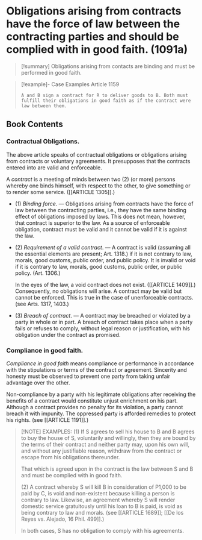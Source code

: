 # Obligations arising from contracts have the force of law between the contracting parties and should be complied with in good faith. (1091a)

> [!summary] Obligations arising from contacts are binding and must be performed in good faith.

> [!example]-  Case Examples
> Article 1159
> ```
> A and B sign a contract for R to deliver goods to B. Both must fulfill their obligations in good faith as if the contract were law between them.
> ```

## Book Contents

### Contractual Obligations.
The above article speaks of contractual obligations or obligations arising from contracts or voluntary agreements. It presupposes that the contracts entered into are valid and enforceable.

A *contract* is a meeting of minds between two (2) (or more) persons whereby one binds himself, with respect to the other, to give something or to render some service. ([[ARTICLE 1305]].)

- (1) *Binding force*. — Obligations arising from contracts have the force of law between the contracting parties, i.e., they have the same binding effect of obligations imposed by laws. This does not mean, however, that contract is superior to the law. As a source of enforceable obligation, contract must be valid and it cannot be valid if it is against the law.
- (2) *Requirement of a valid contract*. — A contract is valid (assuming all the essential elements are present; Art. 1318.) if it is not contrary to law, morals, good customs, public order, and public policy. It is invalid or void if it is contrary to law, morals, good customs, public order, or public policy. (Art. 1306.)

	In the eyes of the law, a void contract does not exist. ([[ARTICLE 1409]].) Consequently, no obligations will arise. A contract may be valid but cannot be enforced. This is true in the case of unenforceable contracts. (see Arts. 1317, 1403.)

- (3) *Breach of contract*. — A contract may be breached or violated by a party in whole or in part. A breach of contract takes place when a party fails or refuses to comply, without legal reason or justification, with his obligation under the contract as promised.

### Compliance in good faith.
*Compliance in good faith* means compliance or performance in accordance with the stipulations or terms of the contract or agreement. Sincerity and honesty must be observed to prevent one party from taking unfair advantage over the other.

Non-compliance by a party with his legitimate obligations after receiving the benefits of a contract would constitute unjust enrichment on his part. Although a contract provides no penalty for its violation, a party cannot breach it with impunity. The oppressed party is afforded remedies to protect his rights. (see [[ARTICLE 1191]].)

> [!NOTE] EXAMPLES:
> (1) If S agrees to sell his house to B and B agrees to buy the house of S, voluntarily and willingly, then they are bound by the terms of their contract and neither party may, upon his own will, and without any justifiable reason, withdraw from the contract or escape from his obligations thereunder.
>
> That which is agreed upon in the contract is the law between S and B and must be complied with in good faith.
>
> (2) A contract whereby S will kill B in consideration of P1,000 to be paid by C, is void and non-existent because killing a person is contrary to law. Likewise, an agreement whereby S will render domestic service gratuitously until his loan to B is paid, is void as being contrary to law and morals. (see [[ARTICLE 1689]]; [[De los Reyes vs. Alejado, 16 Phil. 499]].)
>
> In both cases, S has no obligation to comply with his agreements.
